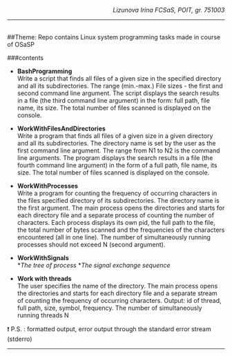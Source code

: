 _<div style='text-align: right'> Lizunova Irina 
 FCSaS, POIT, gr. 751003 </div>_

*** 

<br> 
##Theme: 
Repo contains Linux system programming tasks made in course of OSaSP

###contents

* __BashProgramming__  
Write a script that finds all files of a given size in the specified directory and all its subdirectories. The range (min.-max.) File sizes - the first and second command line argument. The script displays the search results in a file (the third command line argument) in the form: full path, file name, its size. The total number of files scanned is displayed on the console. 

* __WorkWithFilesAndDirectories__  
Write a program that finds all files of a given size in a given directory and all its subdirectories. The directory name is set by the user as the first command line argument. The range from N1 to N2 is the command line arguments. The program displays the search results in a file (the fourth command line argument) in the form of a full path, file name, its size. The total number of files scanned is displayed on the console.

* __WorkWithProcesses__  
Write a program for counting the frequency of occurring characters in the files specified directory of its subdirectories. The directory name is the first argument. The main process opens the directories and starts for each directory file and a separate process of counting the number of characters. Each process displays its own pid, the full path to the file, the total number of bytes scanned and the frequencies of the characters encountered (all in one line). The number of simultaneously running processes should not exceed N (second argument).

* __WorkWithSignals__  
	*_The tree of process_
	*_The signal exchange sequence_

* __Work with threads__  
The user specifies the name of the directory. The main process opens the directories and starts for each directory file and a separate stream of counting the frequency of occurring characters.
Output: id of thread, full path, size, symbol, frequency.
The number of simultaneously running threads N

:exclamation: P.S. : formatted output, error output through the standard error stream (stderro)
***  

